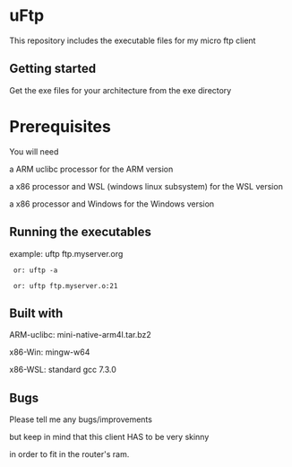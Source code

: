 # uFtp

This repository includes the executable files for my micro ftp client

## Getting started

Get the exe files for your architecture from the exe directory

# Prerequisites

You will need

a ARM uclibc processor for the ARM version

a x86 processor and WSL (windows linux subsystem) for the WSL version

a x86 processor and Windows for the Windows version

## Running the executables

example: uftp ftp.myserver.org

     or: uftp -a

     or: uftp ftp.myserver.o:21

## Built with

ARM-uclibc: mini-native-arm4l.tar.bz2

x86-Win: mingw-w64

x86-WSL: standard gcc 7.3.0

## Bugs

Please tell me any bugs/improvements

but keep in mind that this client HAS to be very skinny

in order to fit in the router's ram.

